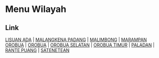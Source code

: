 # Menu Wilayah

## Link

[LISUAN ADA](https://github.com/gigit-pemilu/pemilu-2024-76-sulawesi-barat/tree/main/pileg-dpr/hitung-suara/sub/76-sulawesi-barat/sub/03-mamasa/sub/08-sesenapadang/sub/2008-lisuan-ada)
 | 
[MALANGKENA PADANG](https://github.com/gigit-pemilu/pemilu-2024-76-sulawesi-barat/tree/main/pileg-dpr/hitung-suara/sub/76-sulawesi-barat/sub/03-mamasa/sub/08-sesenapadang/sub/2012-malangkena-padang)
 | 
[MALIMBONG](https://github.com/gigit-pemilu/pemilu-2024-76-sulawesi-barat/tree/main/pileg-dpr/hitung-suara/sub/76-sulawesi-barat/sub/03-mamasa/sub/08-sesenapadang/sub/2013-malimbong)
 | 
[MARAMPAN OROBUA](https://github.com/gigit-pemilu/pemilu-2024-76-sulawesi-barat/tree/main/pileg-dpr/hitung-suara/sub/76-sulawesi-barat/sub/03-mamasa/sub/08-sesenapadang/sub/2014-marampan-orobua)
 | 
[OROBUA](https://github.com/gigit-pemilu/pemilu-2024-76-sulawesi-barat/tree/main/pileg-dpr/hitung-suara/sub/76-sulawesi-barat/sub/03-mamasa/sub/08-sesenapadang/sub/2002-orobua)
 | 
[OROBUA SELATAN](https://github.com/gigit-pemilu/pemilu-2024-76-sulawesi-barat/tree/main/pileg-dpr/hitung-suara/sub/76-sulawesi-barat/sub/03-mamasa/sub/08-sesenapadang/sub/2010-orobua-selatan)
 | 
[OROBUA TIMUR](https://github.com/gigit-pemilu/pemilu-2024-76-sulawesi-barat/tree/main/pileg-dpr/hitung-suara/sub/76-sulawesi-barat/sub/03-mamasa/sub/08-sesenapadang/sub/2004-orobua-timur)
 | 
[PALADAN](https://github.com/gigit-pemilu/pemilu-2024-76-sulawesi-barat/tree/main/pileg-dpr/hitung-suara/sub/76-sulawesi-barat/sub/03-mamasa/sub/08-sesenapadang/sub/2003-paladan)
 | 
[RANTE PUANG](https://github.com/gigit-pemilu/pemilu-2024-76-sulawesi-barat/tree/main/pileg-dpr/hitung-suara/sub/76-sulawesi-barat/sub/03-mamasa/sub/08-sesenapadang/sub/2006-rante-puang)
 | 
[SATENETEAN](https://github.com/gigit-pemilu/pemilu-2024-76-sulawesi-barat/tree/main/pileg-dpr/hitung-suara/sub/76-sulawesi-barat/sub/03-mamasa/sub/08-sesenapadang/sub/2007-satenetean)

